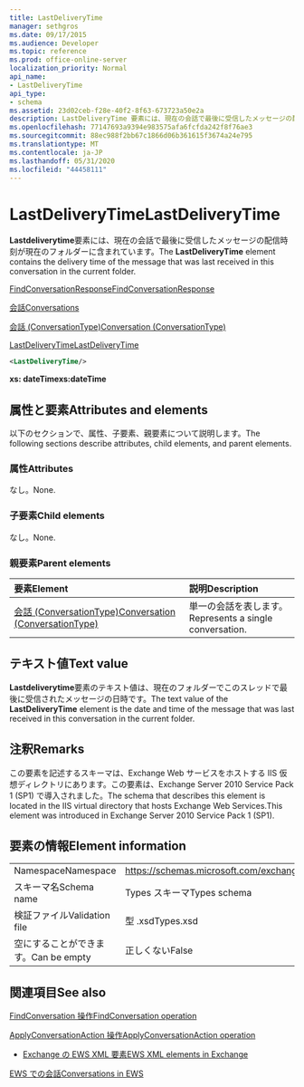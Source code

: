 ```yaml
---
title: LastDeliveryTime
manager: sethgros
ms.date: 09/17/2015
ms.audience: Developer
ms.topic: reference
ms.prod: office-online-server
localization_priority: Normal
api_name:
- LastDeliveryTime
api_type:
- schema
ms.assetid: 23d02ceb-f28e-40f2-8f63-673723a50e2a
description: LastDeliveryTime 要素には、現在の会話で最後に受信したメッセージの配信時刻が現在のフォルダーに含まれています。
ms.openlocfilehash: 77147693a9394e983575afa6fcfda242f8f76ae3
ms.sourcegitcommit: 88ec988f2bb67c1866d06b361615f3674a24e795
ms.translationtype: MT
ms.contentlocale: ja-JP
ms.lasthandoff: 05/31/2020
ms.locfileid: "44458111"
---
```

# <a name="lastdeliverytime"></a><span data-ttu-id="08226-103">LastDeliveryTime</span><span class="sxs-lookup"><span data-stu-id="08226-103">LastDeliveryTime</span></span>

<span data-ttu-id="08226-104">**Lastdeliverytime**要素には、現在の会話で最後に受信したメッセージの配信時刻が現在のフォルダーに含まれています。</span><span class="sxs-lookup"><span data-stu-id="08226-104">The **LastDeliveryTime** element contains the delivery time of the message that was last received in this conversation in the current folder.</span></span> 
  
[<span data-ttu-id="08226-105">FindConversationResponse</span><span class="sxs-lookup"><span data-stu-id="08226-105">FindConversationResponse</span></span>](findconversationresponse.md)
  
[<span data-ttu-id="08226-106">会話</span><span class="sxs-lookup"><span data-stu-id="08226-106">Conversations</span></span>](conversations-ex15websvcsotherref.md)
  
[<span data-ttu-id="08226-107">会話 (ConversationType)</span><span class="sxs-lookup"><span data-stu-id="08226-107">Conversation (ConversationType)</span></span>](conversation-conversationtype.md)
  
[<span data-ttu-id="08226-108">LastDeliveryTime</span><span class="sxs-lookup"><span data-stu-id="08226-108">LastDeliveryTime</span></span>](lastdeliverytime.md)
  
```XML
<LastDeliveryTime/>
```

 <span data-ttu-id="08226-109">**xs: dateTime**</span><span class="sxs-lookup"><span data-stu-id="08226-109">**xs:dateTime**</span></span>
## <a name="attributes-and-elements"></a><span data-ttu-id="08226-110">属性と要素</span><span class="sxs-lookup"><span data-stu-id="08226-110">Attributes and elements</span></span>

<span data-ttu-id="08226-111">以下のセクションで、属性、子要素、親要素について説明します。</span><span class="sxs-lookup"><span data-stu-id="08226-111">The following sections describe attributes, child elements, and parent elements.</span></span>
  
### <a name="attributes"></a><span data-ttu-id="08226-112">属性</span><span class="sxs-lookup"><span data-stu-id="08226-112">Attributes</span></span>

<span data-ttu-id="08226-113">なし。</span><span class="sxs-lookup"><span data-stu-id="08226-113">None.</span></span>
  
### <a name="child-elements"></a><span data-ttu-id="08226-114">子要素</span><span class="sxs-lookup"><span data-stu-id="08226-114">Child elements</span></span>

<span data-ttu-id="08226-115">なし。</span><span class="sxs-lookup"><span data-stu-id="08226-115">None.</span></span>
  
### <a name="parent-elements"></a><span data-ttu-id="08226-116">親要素</span><span class="sxs-lookup"><span data-stu-id="08226-116">Parent elements</span></span>

|<span data-ttu-id="08226-117">**要素**</span><span class="sxs-lookup"><span data-stu-id="08226-117">**Element**</span></span>|<span data-ttu-id="08226-118">**説明**</span><span class="sxs-lookup"><span data-stu-id="08226-118">**Description**</span></span>|
|:-----|:-----|
|[<span data-ttu-id="08226-119">会話 (ConversationType)</span><span class="sxs-lookup"><span data-stu-id="08226-119">Conversation (ConversationType)</span></span>](conversation-conversationtype.md) <br/> |<span data-ttu-id="08226-120">単一の会話を表します。</span><span class="sxs-lookup"><span data-stu-id="08226-120">Represents a single conversation.</span></span>  <br/> |
   
## <a name="text-value"></a><span data-ttu-id="08226-121">テキスト値</span><span class="sxs-lookup"><span data-stu-id="08226-121">Text value</span></span>

<span data-ttu-id="08226-122">**Lastdeliverytime**要素のテキスト値は、現在のフォルダーでこのスレッドで最後に受信されたメッセージの日時です。</span><span class="sxs-lookup"><span data-stu-id="08226-122">The text value of the **LastDeliveryTime** element is the date and time of the message that was last received in this conversation in the current folder.</span></span> 
  
## <a name="remarks"></a><span data-ttu-id="08226-123">注釈</span><span class="sxs-lookup"><span data-stu-id="08226-123">Remarks</span></span>

<span data-ttu-id="08226-124">この要素を記述するスキーマは、Exchange Web サービスをホストする IIS 仮想ディレクトリにあります。この要素は、Exchange Server 2010 Service Pack 1 (SP1) で導入されました。</span><span class="sxs-lookup"><span data-stu-id="08226-124">The schema that describes this element is located in the IIS virtual directory that hosts Exchange Web Services.This element was introduced in Exchange Server 2010 Service Pack 1 (SP1).</span></span>
  
## <a name="element-information"></a><span data-ttu-id="08226-125">要素の情報</span><span class="sxs-lookup"><span data-stu-id="08226-125">Element information</span></span>

|||
|:-----|:-----|
|<span data-ttu-id="08226-126">Namespace</span><span class="sxs-lookup"><span data-stu-id="08226-126">Namespace</span></span>  <br/> |https://schemas.microsoft.com/exchange/services/2006/types  <br/> |
|<span data-ttu-id="08226-127">スキーマ名</span><span class="sxs-lookup"><span data-stu-id="08226-127">Schema name</span></span>  <br/> |<span data-ttu-id="08226-128">Types スキーマ</span><span class="sxs-lookup"><span data-stu-id="08226-128">Types schema</span></span>  <br/> |
|<span data-ttu-id="08226-129">検証ファイル</span><span class="sxs-lookup"><span data-stu-id="08226-129">Validation file</span></span>  <br/> |<span data-ttu-id="08226-130">型 .xsd</span><span class="sxs-lookup"><span data-stu-id="08226-130">Types.xsd</span></span>  <br/> |
|<span data-ttu-id="08226-131">空にすることができます。</span><span class="sxs-lookup"><span data-stu-id="08226-131">Can be empty</span></span>  <br/> |<span data-ttu-id="08226-132">正しくない</span><span class="sxs-lookup"><span data-stu-id="08226-132">False</span></span>  <br/> |
   
## <a name="see-also"></a><span data-ttu-id="08226-133">関連項目</span><span class="sxs-lookup"><span data-stu-id="08226-133">See also</span></span>



[<span data-ttu-id="08226-134">FindConversation 操作</span><span class="sxs-lookup"><span data-stu-id="08226-134">FindConversation operation</span></span>](findconversation-operation.md)
  
[<span data-ttu-id="08226-135">ApplyConversationAction 操作</span><span class="sxs-lookup"><span data-stu-id="08226-135">ApplyConversationAction operation</span></span>](applyconversationaction-operation.md)


- [<span data-ttu-id="08226-136">Exchange の EWS XML 要素</span><span class="sxs-lookup"><span data-stu-id="08226-136">EWS XML elements in Exchange</span></span>](ews-xml-elements-in-exchange.md)


[<span data-ttu-id="08226-137">EWS での会話</span><span class="sxs-lookup"><span data-stu-id="08226-137">Conversations in EWS</span></span>](https://msdn.microsoft.com/library/91e64629-db6c-4c94-9dcb-d386232e8467%28Office.15%29.aspx)

